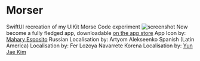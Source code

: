 # Morser
SwiftUI recreation of my UIKit Morse Code experiment
![screenshot](https://github.com/Snesnopic/Morser/blob/main/Morser/Assets.xcassets/AppIcon.appiconset/Frame%201-2.png)
Now become a fully fledged app, downloadable [on the app store](https://apps.apple.com/it/app/morser/id6497951594?l=en-GB)
App Icon by: [Mahary Esposito](https://www.behance.net/mychan1)
Russian Localisation by: Artyom Alekseenko
Spanish (Latin America) Localisation by: Fer Lozoya Navarrete
Korena Localisation by: [Yun Jae Kim](http://www.mikaylakim.com/)
